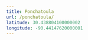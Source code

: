 ```yaml
---
title: Ponchatoula
url: /ponchatoula/
latitude: 30.438804100000002
longitude: -90.44147620000001
---
```

